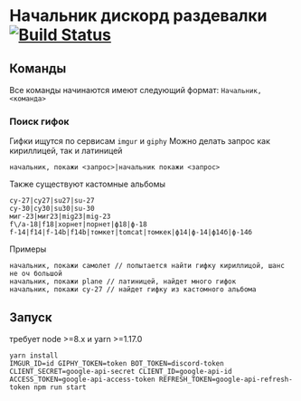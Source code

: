 # Начальник дискорд раздевалки [![Build Status](https://travis-ci.org/TehZarathustra/avsimach-discord.svg?branch=master)](https://travis-ci.org/TehZarathustra/avsimach-discord)

## Команды
Все команды начинаются имеют следующий формат: `Начальник, <команда>`

### Поиск гифок
Гифки ищутся по сервисам `imgur` и `giphy`
Можно делать запрос как кириллицей, так и латиницей
```
начальник, покажи <запрос>|начальник покажи <запрос>
```
Также существуют кастомные альбомы
```
су-27|су27|su27|su-27
су-30|су30|su30|su-30
миг-23|миг23|mig23|mig-23
f\/a-18|f18|хорнет|порнет|ф18|ф-18
f-14|f14|f-14b|f14b|томкет|tomcat|томкек|ф14|ф-14|ф14б|ф-14б
```
Примеры
```
начальник, покажи самолет // попытается найти гифку кириллицой, шанс не оч большой
начальник, покажи plane // латиницей, найдет много гифок
начальник, покажи су-27 // найдет гифку из кастомного альбома
```


## Запуск
требует node >=8.x и yarn >=1.17.0

```
yarn install
IMGUR_ID=id GIPHY_TOKEN=token BOT_TOKEN=discord-token CLIENT_SECRET=google-api-secret CLIENT_ID=google-api-id ACCESS_TOKEN=google-api-access-token REFRESH_TOKEN=google-api-refresh-token npm run start
```
